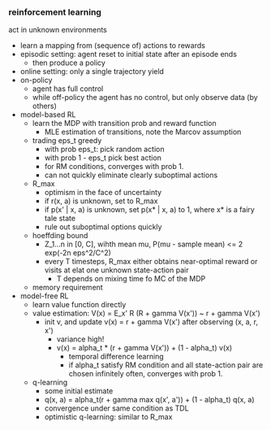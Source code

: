 ### reinforcement learning

act in unknown environments
- learn a mapping from (sequence of) actions to rewards
- episodic setting: agent reset to initial state after an episode ends
    - then produce a policy
- online setting: only a single trajectory yield
- on-policy
    - agent has full control
    - while off-policy the agent has no control, but only observe data (by others)
- model-based RL
    - learn the MDP with transition prob and reward function
        - MLE estimation of transitions, note the Marcov assumption
    - trading eps_t greedy
        - with prob eps_t: pick random action
        - with prob 1 - eps_t pick best action
        - for RM conditions, converges with prob 1.
        - can not quickly eliminate clearly suboptimal actions
    - R_max
        - optimism in the face of uncertainty
        - if r(x, a) is unknown, set to R_max
        - if p(x' | x, a) is unknown, set p(x* | x, a) to 1, where x* is a fairy tale state
        - rule out suboptimal options quickly
    - hoeffding bound
        - Z_1...n in [0, C], wihth mean mu, P(mu - sample mean) <= 2 exp(-2n eps^2/C^2)
        - every T timesteps, R_max either obtains near-optimal reward or visits at elat one unknown state-action pair
            - T depends on mixing time fo MC of the MDP
    - memory requirement
- model-free RL
    - learn value function directly
    - value estimation: V(x) = E_x' R (R + gamma V(x')) ~ r + gamma V(x')
        - init v, and update v(x) = r + gamma V(x') after observing (x, a, r, x')
            - variance high!
            - v(x) = alpha_t * (r + gamma V(x')) + (1 - alpha_t) v(x)
                - temporal difference learning
                - if alpha_t satisfy RM condition and all state-action pair are chosen infinitely often, converges with prob 1.
    - q-learning
        - some initial estimate
        - q(x, a) = alpha_t(r + gamma max q(x', a')) + (1 - alpha_t) q(x, a)
        - convergence under same condition as TDL
        - optimistic q-learning: similar to R_max